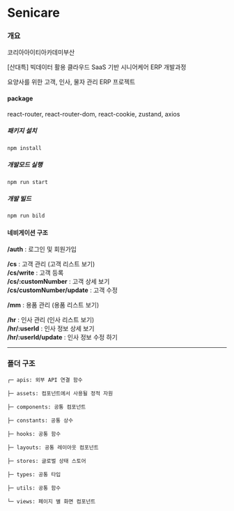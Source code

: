 # Senicare

### 개요
코리아아이티아카데미부산 

[산대특] 빅데이터 활용 클라우드 SaaS 기반 시니어케어 ERP 개발과정

요양사를 위한 고객, 인사, 물자 관리 ERP 프로젝트  

#### package
react-router, react-router-dom, react-cookie, zustand, axios  

##### 패키지 설치
```bash
npm install
```
##### 개발모드 실행
```bash
npm run start
```
##### 개발 빌드
```bash
npm run bild
```

#### 네비게이션 구조
**/auth** : 로그인 및 회원가입 

**/cs** : 고객 관리  (고객 리스트 보기)  
**/cs/write** : 고객 등록  
**/cs/:customNumber** : 고객 상세 보기  
**/cs/customNumber/update** : 고객 수정  

**/mm** : 용품 관리  (용품 리스트 보기)

**/hr** : 인사 관리  (인사 리스트 보기)  
**/hr/:userId** : 인사 정보 상세 보기  
**/hr/:userId/update** : 인사 정보 수정 하기

***

### 폴더 구조
```
┌─ apis: 외부 API 연결 함수    

├─ assets: 컴포넌트에서 사용될 정적 자원  

├─ components: 공통 컴포넌트

├─ constants: 공통 상수

├─ hooks: 공통 함수

├─ layouts: 공통 레이아웃 컴포넌트

├─ stores: 글로벌 상태 스토어  

├─ types: 공통 타입  

├─ utils: 공통 함수  

└─ views: 페이지 별 화면 컴포넌트
```
